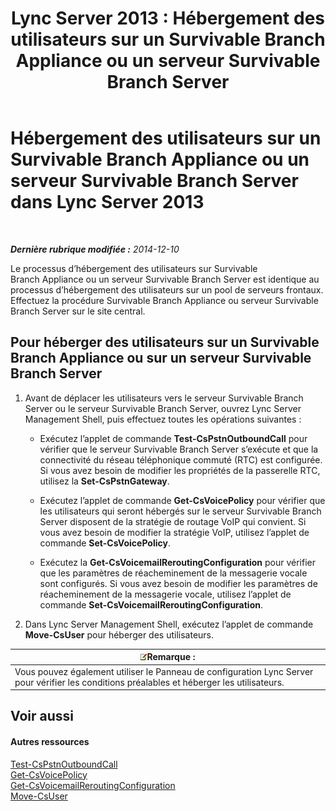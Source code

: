 ﻿---
title: 'Lync Server 2013 : Hébergement des utilisateurs sur un Survivable Branch Appliance ou un serveur Survivable Branch Server'
TOCTitle: Hébergement des utilisateurs sur un Survivable Branch Appliance ou un serveur Survivable Branch Server
ms:assetid: faf1ebb9-6d7d-4a58-8ff7-801b7b31d3ba
ms:mtpsurl: https://technet.microsoft.com/fr-fr/library/Gg413066(v=OCS.15)
ms:contentKeyID: 49299427
ms.date: 05/20/2016
mtps_version: v=OCS.15
ms.translationtype: HT
---

# Hébergement des utilisateurs sur un Survivable Branch Appliance ou un serveur Survivable Branch Server dans Lync Server 2013

 

_**Dernière rubrique modifiée :** 2014-12-10_

Le processus d’hébergement des utilisateurs sur Survivable Branch Appliance ou un serveur Survivable Branch Server est identique au processus d’hébergement des utilisateurs sur un pool de serveurs frontaux. Effectuez la procédure Survivable Branch Appliance ou serveur Survivable Branch Server sur le site central.

## Pour héberger des utilisateurs sur un Survivable Branch Appliance ou sur un serveur Survivable Branch Server

1.  Avant de déplacer les utilisateurs vers le serveur Survivable Branch Server ou le serveur Survivable Branch Server, ouvrez Lync Server Management Shell, puis effectuez toutes les opérations suivantes :
    
      - Exécutez l’applet de commande **Test-CsPstnOutboundCall** pour vérifier que le serveur Survivable Branch Server s’exécute et que la connectivité du réseau téléphonique commuté (RTC) est configurée. Si vous avez besoin de modifier les propriétés de la passerelle RTC, utilisez la **Set-CsPstnGateway**.
    
      - Exécutez l’applet de commande **Get-CsVoicePolicy** pour vérifier que les utilisateurs qui seront hébergés sur le serveur Survivable Branch Server disposent de la stratégie de routage VoIP qui convient. Si vous avez besoin de modifier la stratégie VoIP, utilisez l’applet de commande **Set-CsVoicePolicy**.
    
      - Exécutez la **Get-CsVoicemailReroutingConfiguration** pour vérifier que les paramètres de réacheminement de la messagerie vocale sont configurés. Si vous avez besoin de modifier les paramètres de réacheminement de la messagerie vocale, utilisez l’applet de commande **Set-CsVoicemailReroutingConfiguration**.

2.  Dans Lync Server Management Shell, exécutez l’applet de commande **Move-CsUser** pour héberger des utilisateurs.

<table>
<thead>
<tr class="header">
<th><img src="images/Gg398920.note(OCS.15).gif" title="note" alt="note" />Remarque :</th>
</tr>
</thead>
<tbody>
<tr class="odd">
<td>Vous pouvez également utiliser le Panneau de configuration Lync Server pour vérifier les conditions préalables et héberger les utilisateurs.</td>
</tr>
</tbody>
</table>


## Voir aussi

#### Autres ressources

[Test-CsPstnOutboundCall](test-cspstnoutboundcall.md)  
[Get-CsVoicePolicy](get-csvoicepolicy.md)  
[Get-CsVoicemailReroutingConfiguration](get-csvoicemailreroutingconfiguration.md)  
[Move-CsUser](move-csuser.md)


